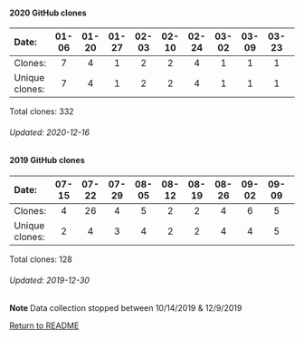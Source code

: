 #### 2020 GitHub clones
Date:		  |  01-06   |       01-20   |       01-27   |       02-03   |       02-10   |       02-24   |       03-02   |       03-09   |       03-23   |       04-06   |       04-13   |       04-20   |       05-04   |       05-11   |       05-18   |       05-25   |       06-01   |       06-08   |       06-15   |       06-22   |       06-29   |  07-06  |  07-13  |  07-20  |  07-27  |  08-03  |  08-10  |  08-17  |  08-24  |  08-31  |  09-07  |  09-14  |  09-21  |  09-28  |  10-05  |  10-12  |  10-19  |  10-26  |  11-02  |   11-09  |  11-16  |  11-23  |  11-30  |  12-07
|:---     |:---:  |:---:  |:---:  |:---:  |:---:  |:---:  |:---:  |:---:  |:---:  |:---:  |:---:  |:---:  |:---:  |:---:  |:---:  |:---:  |:---:  |:---:  |:---:  |:---:  |:---:  |:---:  |:---:  |:---:  |:---:  |:---:  |:---:  |:---:  |:---:  |:---:  |:---:  |:---:  |:---:  |:---:  |:---:  |:---:  |:---:  |:---:  |:---:  |:---:  |:---:  |:---:  |:---:  |:---:
Clones:		  |  7       |       4       |       1       |       2       |       2       |       4       |       1       |       1       |       1       |       10      |       15      |       4       |       9       |       6       |       8       |       3       |       1       |       1       |       2       |       5       |       2       |  1      |  4      |  2      |  6      |  2      |  8      |  1      |  159    |  1      |  11     |  5      |  2      |  5      |  1      |  3      |  1      |  1      |  19     |   2      |  1      |  1      |  6      |  1
Unique            clones:  |   7       |       4       |       1       |       2       |       2       |       4       |       1       |       1       |       1       |       10      |       7       |       3       |       9       |       5       |       6       |       3       |       1       |       1       |       1       |       5       |       2  |      1  |      4  |      2  |      6  |      2  |      8  |      1  |      6  |      1  |      9  |      4  |      2  |      5  |      1  |      3  |      1  |      1  |      14  |      2  |      1  |      1  |      4  |      1

Total clones: 332
###### Updated: 2020-12-16

#### 2019 GitHub clones
Date:    |        07-15   |       07-22   |       07-29   |       08-05   |       08-12   |       08-19   |       08-26   |       09-02   |       09-09   |  09-16  |  09-23  |  09-30  |  10-07  |   10-14  |  12-09  |  12-16  |  12-23  |  12-30
|:---    |:---:   |:---:  |:---:  |:---:  |:---:  |:---:  |:---:  |:---:  |:---:  |:---:  |:---:  |:---:  |:---:  |:---:  |:---:  |:---:  |:---:  |:---:
Clones:  |        4       |       26      |       4       |       5       |       2       |       2       |       4       |       6       |       5       |  4      |  3      |  5      |  18     |   4      |  10     |  5      |  16     |  5
Unique   clones:  |       2       |       4       |       3       |       4       |       2       |       2       |       4       |       4       |       5  |      2  |      2  |      5  |      11  |      4  |      6  |      4  |      6  |      2

Total clones: 128
###### Updated: 2019-12-30
**Note**  Data collection stopped between 10/14/2019 & 12/9/2019

[Return to README](https://github.com/BradleyA/docker-security-infrastructure/blob/master/README.md#docker-security-infrastructure)
